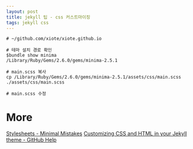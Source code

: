 ```yaml
---
layout: post
title: jekyll 팁 - css 커스트마이징
tags: jekyll css 
---
```


```
# ~/github.com/xiote/xiote.github.io

# 테마 설치 경로 확인
$bundle show minima
/Library/Ruby/Gems/2.6.0/gems/minima-2.5.1

# main.scss 복사
cp /Library/Ruby/Gems/2.6.0/gems/minima-2.5.1/assets/css/main.scss ./assets/css/main.scss

# main.scss 수정
```

# More
[Stylesheets - Minimal Mistakes](https://mmistakes.github.io/minimal-mistakes/docs/stylesheets/#customizing)
[Customizing CSS and HTML in your Jekyll theme - GitHub Help](https://docs.github.com/en/enterprise/2.14/user/articles/customizing-css-and-html-in-your-jekyll-theme)

